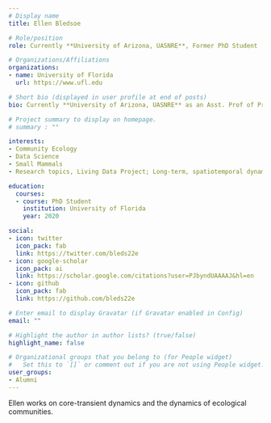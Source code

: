 ```yaml
---
# Display name
title: Ellen Bledsoe

# Role/position
role: Currently **University of Arizona, UASNRE**, Former PhD Student

# Organizations/Affiliations
organizations:
- name: University of Florida
  url: https://www.ufl.edu

# Short bio (displayed in user profile at end of posts)
bio: Currently **University of Arizona, UASNRE** as an Asst. Prof of Practice teaching data science

# Project summary to display on homepage.
# summary : ""

interests:
- Community Ecology
- Data Science
- Small Mammals
- Research topics, Living Data Project; Long-term, spatiotemporal dynamics of ecological communities

education:
  courses:
  - course: PhD Student
    institution: University of Florida
    year: 2020

social:
- icon: twitter
  icon_pack: fab
  link: https://twitter.com/bleds22e
- icon: google-scholar
  icon_pack: ai
  link: https://scholar.google.com/citations?user=PJbyndUAAAAJ&hl=en
- icon: github
  icon_pack: fab
  link: https://github.com/bleds22e

# Enter email to display Gravatar (if Gravatar enabled in Config)
email: ""

# Highlight the author in author lists? (true/false)
highlight_name: false

# Organizational groups that you belong to (for People widget)
#   Set this to `[]` or comment out if you are not using People widget.
user_groups:
- Alumni
---
```


Ellen works on core-transient dynamics and the dynamics of ecological communities.